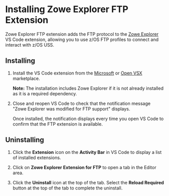 # Installing Zowe Explorer FTP Extension

Zowe Explorer FTP extension adds the FTP protocol to the [Zowe Explorer](https://github.com/zowe/vscode-extension-for-zowe) VS Code extension, allowing you to use z/OS FTP profiles to connect and interact with z/OS USS.

## Installing

1. Install the VS Code extension from the [Microsoft](https://marketplace.visualstudio.com/items?itemName=Zowe.zowe-explorer-ftp-extension) or [Open VSX](https://open-vsx.org/extension/Zowe/zowe-explorer-ftp-extension) marketplace.

   **Note:** The installation includes Zowe Explorer if it is not already installed as it is a required dependency.

2. Close and reopen VS Code to check that the notification message "Zowe Explorer was modified for FTP support" displays.

   Once installed, the notification displays every time you open VS Code to confirm that the FTP extension is available.
   
## Uninstalling

1. Click the **Extension** icon on the **Activity Bar** in VS Code to display a list of installed extensions.

2. Click on **Zowe Explorer Extension for FTP** to open a tab in the Editor area.
3. Click the **Uninstall** icon at the top of the tab. Select the **Reload Required** button at the top of the tab to complete the uninstall.
